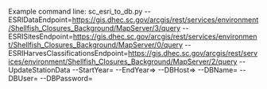 Example command line:
sc_esri_to_db.py --ESRIDataEndpoint=https://gis.dhec.sc.gov/arcgis/rest/services/environment/Shellfish_Closures_Background/MapServer/3/query --ESRISitesEndpoint=https://gis.dhec.sc.gov/arcgis/rest/services/environment/Shellfish_Closures_Background/MapServer/0/query --ESRIHarvesClassificationsEndpoint=https://gis.dhec.sc.gov/arcgis/rest/services/environment/Shellfish_Closures_Background/MapServer/2/query --UpdateStationData --StartYear=<start year> --EndYear=<end year>> --DBHost=<db host address>> --DBName=<db name> --DBUser=<db user> --DBPassword=<db password>
